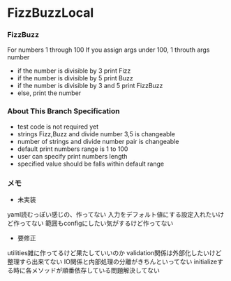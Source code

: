 # FizzBuzzLocal


### FizzBuzz

For numbers 1 through 100
If you assign args under 100, 1 throuth args number

- if the number is divisible by 3 print Fizz
- if the number is divisible by 5 print Buzz
- if the number is divisible by 3 and 5 print FizzBuzz
- else, print the number

### About This Branch Specification

- test code is not required yet
- strings Fizz,Buzz and divide number 3,5 is changeable
- number of strings and divide number pair is changeable
- default print numbers range is 1 to 100
- user can specify print numbers length
- specified value should be falls within default range

### メモ

- 未実装

yaml読むっぽい感じの、作ってない
入力をデフォルト値にする設定入れたいけど作ってない
範囲もconfigにしたい気がするけど作ってない

- 要修正

utilities雑に作ってるけど果たしていいのか
validation関係は外部化したいけど整理すら出来てない
IO関係と内部処理の分離がきちんといってない
initializeする時に各メソッドが順番依存している問題解決してない